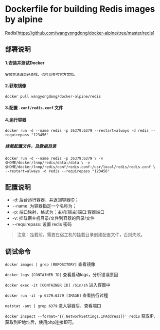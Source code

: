 # Dockerfile for building Redis images by alpine
Redis[https://github.com/wangyongdong/docker-alpine/tree/master/redis]

## 部署说明

#### 1.安装并测试Docker
    安装方法请自己查找，也可以参考官方文档。

#### 2.获取镜像

`docker pull wangyongdong/docker-alpine/redis`

#### 3.配置 `.conf/redis.conf` 文件

#### 4.运行容器

`docker run -d --name redis -p 36379:6379 --restart=always -d redis --requirepass "123456"`

##### 挂载配置文件，及数据目录

`docker run -d --name redis -p 36379:6379 \
-v $HOME/docker/lnmp/redis/data:/data \
-v $HOME/docker/lnmp/redis/conf/redis.conf:/usr/local/redis/redis.conf \
--restart=always -d redis --requirepass "123456"`

## 配置说明

 - -d: 后台运行容器，并返回容器ID；
 - --name: 为容器指定一个名称为；
 - -p: 端口映射，格式为：主机(宿主)端口:容器端口
 - -v: 挂载宿主机目录/文件到容器的目录/文件
 - --requirepass: 设置 redis 密码

> 注意：挂载前，需要在宿主机的挂载目录创建配置文件，否则失败。

## 调试命令

`docker images | grep [REPOSITORY]` 查看镜像

`docker logs [CONTAINER ID]` 查看启动logs，分析错误原因

`docker exec -it [CONTAINER ID] /bin/sh` 进入容器中

`docker run -it -p 6379:6379 [IMAGE]` 查看执行过程

`netstat -ant | grep 6379` 进入容器后，查看端口

`docker inspect --format='{{.NetworkSettings.IPAddress}}' redis` 获取IP，获取到IP地址后，使用php连接即可。
    
